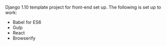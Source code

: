 Django 1.10 template project for front-end set up. The following is set up to work:
- Babel for ES6
- Gulp
- React
- Browserify